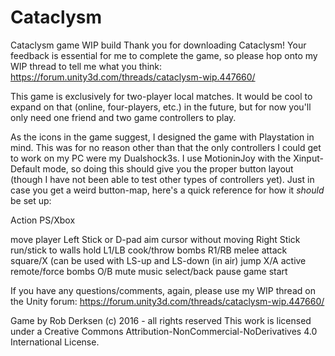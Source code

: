 # Cataclysm
Cataclysm game WIP build
Thank you for downloading Cataclysm!  Your feedback is essential for me to complete the game, so please
hop onto my WIP thread to tell me what you think: https://forum.unity3d.com/threads/cataclysm-wip.447660/

This game is exclusively for two-player local matches.  It would be cool to expand on that (online,
four-players, etc.) in the future, but for now you'll only need one friend and two game controllers to play.

As the icons in the game suggest, I designed the game with Playstation in mind.  This was for no reason other
than that the only controllers I could get to work on my PC were my Dualshock3s.  I use MotioninJoy with the
Xinput-Default mode, so doing this should give you the proper button layout (though I have not been able to
test other types of controllers yet).  Just in case you get a weird button-map, here's a quick reference for
how it *should* be set up:

Action					PS/Xbox

move player				Left Stick or D-pad
aim cursor without moving		Right Stick
run/stick to walls			hold L1/LB
cook/throw bombs			R1/RB
melee attack				square/X (can be used with LS-up and LS-down (in air)
jump					X/A
active remote/force bombs		O/B
mute music				select/back
pause game				start

If you have any questions/comments, again, please use my WIP thread on the Unity forum:
https://forum.unity3d.com/threads/cataclysm-wip.447660/

Game by Rob Derksen
(c) 2016 - all rights reserved
This work is licensed under a Creative Commons Attribution-NonCommercial-NoDerivatives 4.0 International License.
